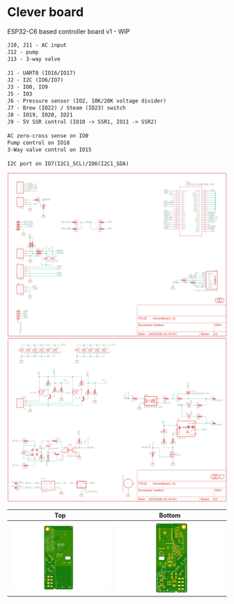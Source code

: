 # Clever board

ESP32-C6 based controller board v1 - WIP

```
J10, J11 - AC input
J12 - pump
J13 - 3-way valve

J1 - UART0 (IO16/IO17)
J2 - I2C (IO6/IO7)
J3 - IO8, IO9
J5 - IO3
J6 - Pressure sensor (IO2, 10K/20K voltage divider)
J7 - Brew (IO22) / Steam (IO23) switch
J8 - IO19, IO20, IO21
J9 - 5V SSR control (IO10 -> SSR1, IO11 -> SSR2)

AC zero-cross sense on IO0
Pump control on IO18
3-Way valve control on IO15

I2C port on IO7(I2C1_SCL)/IO6(I2C1_SDA)
```

![CleverBoard_V1_s1](https://github.com/banoz/CoffeeHat/blob/main/Hardware/CleverBoard_V1/EAGLE/Exports/CleverBoard_V1_s1.png)
![CleverBoard_V1_s2](https://github.com/banoz/CoffeeHat/blob/main/Hardware/CleverBoard_V1/EAGLE/Exports/CleverBoard_V1_s2.png)

Top|Bottom
---|---
![CleverBoard_V1_top](https://github.com/banoz/CoffeeHat/blob/main/Hardware/CleverBoard_V1/EAGLE/Exports/CleverBoard_V1_top.png)|![CleverBoard_V1_top](https://github.com/banoz/CoffeeHat/blob/main/Hardware/CleverBoard_V1/EAGLE/Exports/CleverBoard_V1_bottom.png)
